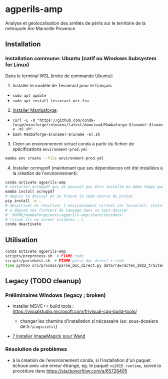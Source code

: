 # agperils-amp

Analyse et géolocalisation des arrêtés de périls sur le territoire de la métropole Aix-Marseille Provence

## Installation

### Installation commune: Ubuntu (natif ou Windows Subsystem for Linux)

Dans le terminal WSL (invite de commande Ubuntu):
1. Installer le modèle de Tesseract pour le français
  * `sudo apt update`
  * `sudo apt install tesseract-ocr-fra`
2. [Installer Mambaforge](https://github.com/conda-forge/miniforge#mambaforge):
  * `curl -L -O "https://github.com/conda-forge/miniforge/releases/latest/download/Mambaforge-$(uname)-$(uname -m).sh"`
  * `bash Mambaforge-$(uname)-$(uname -m).sh`
3. Créer un environnement virtuel conda à partir du fichier de spécifications `environment-prod.yml`
```sh
mamba env create --file environment-prod.yml
```
4. Installer ocrmypdf (maintenant que ses dépendances ont été installées à la
création de l'environnement).
```sh
conda activate agperils-amp
# installer ocrmypdf qui ne pouvait pas être installé en même temps que ses dépendances...
mamba install ocrmypdf
# depuis le dossier où se trouve le code source du projet
pip install -e .
# désactiver et réactiver l'environnement virtuel car tesseract, installé par ocrmypdf,
# a déposé ses fichiers de langage dans un sous-dossier
# `$HOME/mambaforge/envs/agperils-amp/share/tessdata`
# (sinon ils ne seront visibles...)
conda deactivate
```

## Utilisation

```sh
conda activate agperils-amp
scripts/preprocess.sh  # FIXME redo
scripts/parsebest.sh  # FIXME parse_doc_direct + redo
time python src/process/parse_doc_direct.py data/raw/actes_2022_traites data/interim/txt_native data/interim/ocr_txt data/processed/actes_2022_traites_ntxt_otxt --redo
```

## Legacy (TODO cleanup)

### Préliminaires Windows (legacy ; broken)

* installer MSVC++ build tools : <https://visualstudio.microsoft.com/fr/visual-cpp-build-tools/>
  * changer les chemins d'installation si nécessaire (ex: sous-dossiers de `D:\Logiciels\`)

* [? Installer ImageMagick pour Wand](https://docs.wand-py.org/en/0.6.2/guide/install.html#install-imagemagick-on-windows)

### Résolution de problèmes

* à la création de l'environnement conda, si l'installation d'un paquet échoue avec une erreur étrange, eg. le paquet `vs2015_runtime`, suivre la procédure dans <https://stackoverflow.com/a/65728405>

